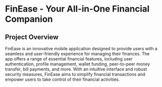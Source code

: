 # FinEase - Your All-in-One Financial Companion

## Project Overview

FinEase is an innovative mobile application designed to provide users with a seamless and user-friendly experience for managing their finances. The app offers a range of essential financial features, including user authentication, profile management, wallet funding, peer-to-peer money transfer, bill payments, and more. With an intuitive interface and robust security measures, FinEase aims to simplify financial transactions and empower users to take control of their financial activities.
